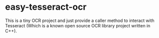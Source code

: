 # easy-tesseract-ocr
This is a tiny OCR project and just provide a caller method to interact  with Tesseract (Which is a known open source OCR library project written in C++).